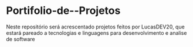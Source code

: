 # Portifolio-de--Projetos
Neste repositório será  acrescentado projetos feitos por LucasDEV20, que estará pareado a tecnologias e linguagens para desenvolvimento e analise de software
